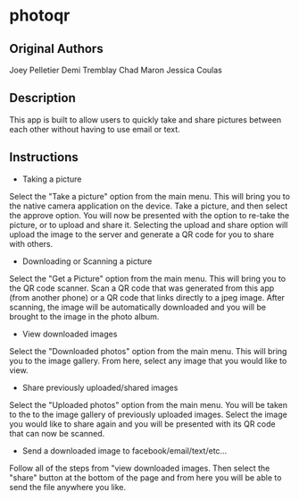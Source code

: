 photoqr
=======

Original Authors
-------
Joey Pelletier
Demi Tremblay
Chad Maron
Jessica Coulas

Description
-----------
This app is built to allow users to quickly take and share pictures between each other without having to use email or text. 

Instructions
------------
 - Taking a picture 
 
Select the "Take a picture" option from the main menu. This will bring you 
to the native camera application on the device. Take a picture, and then select the approve option. You will now be
presented with the option to re-take the picture, or to upload and share it. Selecting the upload and share option
will upload the image to the server and generate a QR code for you to share with others.

 - Downloading or Scanning a picture
 
Select the "Get a Picture" option from the main menu. This will bring you to the QR code scanner. Scan a QR code that was
generated from this app (from another phone) or a QR code that links directly to a jpeg image. After scanning, the image will
be automatically downloaded and you will be brought to the image in the photo album.

 - View downloaded images
 
Select the "Downloaded photos" option from the main menu. This will bring you to the image gallery. From here, select any
image that you would like to view.

 - Share previously uploaded/shared images
 
Select the "Uploaded photos" option from the main menu. You will be taken to the to the image gallery of previously
uploaded images. Select the image you would like to share again and you will be presented with its QR code that can now
be scanned.

 - Send a downloaded image to facebook/email/text/etc...
 
Follow all of the steps from "view downloaded images. Then select the "share" button at the bottom of the page and from
here you will be able to send the file anywhere you like.
